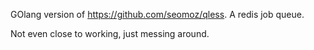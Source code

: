 GOlang version of https://github.com/seomoz/qless. A redis job queue.

Not even close to working, just messing around.